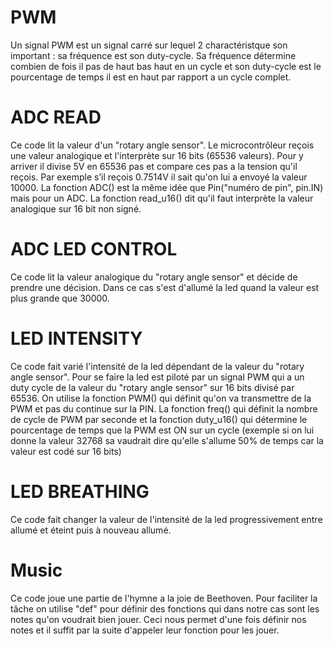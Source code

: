 
# PWM
Un signal PWM est un signal carré sur lequel 2 charactéristque son important : sa fréquence est son duty-cycle. Sa fréquence détermine combien de fois il pas de haut bas haut en un cycle et son duty-cycle est le pourcentage de temps il est en haut par rapport a un cycle complet.

# ADC READ
Ce code lit la valeur d'un "rotary angle sensor". Le microcontrôleur reçois une valeur analogique et l'interprète sur 16 bits (65536 valeurs). Pour y arriver il divise 5V en 65536 pas et compare ces pas a la tension qu'il reçois. Par exemple s’il reçois 0.7514V il sait qu'on lui a envoyé la valeur 10000.
La fonction ADC() est la même idée que Pin("numéro de pin", pin.IN) mais pour un ADC.
La fonction read_u16() dit qu'il faut interprète la valeur analogique sur 16 bit non signé.
# ADC LED CONTROL
Ce code lit la valeur analogique du "rotary angle sensor" et décide de prendre une décision. Dans ce cas s'est d'allumé la led quand la valeur est plus grande que 30000.
# LED INTENSITY
Ce code fait varié l'intensité de la led dépendant de la valeur du "rotary angle sensor". Pour se faire la led est piloté par un signal PWM qui a un duty cycle de la valeur du "rotary angle sensor" sur 16 bits divisé par 65536.
On utilise la fonction PWM() qui définit qu'on va transmettre de la PWM et pas du continue sur la PIN. La fonction freq() qui définit la nombre de cycle de PWM par seconde et la fonction duty_u16() qui détermine le pourcentage de temps que la PWM est ON sur un cycle (exemple si on lui donne la valeur 32768 sa vaudrait dire qu'elle s'allume 50% de temps car la valeur est codé sur 16 bits)
# LED BREATHING
Ce code fait changer la valeur de l'intensité de la led progressivement entre allumé et éteint puis à nouveau allumé. 
# Music
Ce code joue une partie de l'hymne a la joie de Beethoven. Pour faciliter la tâche on utilise "def" pour définir des fonctions qui dans notre cas sont les notes qu'on voudrait bien jouer. Ceci nous permet d'une fois définir nos notes et il suffit par la suite d'appeler leur fonction pour les jouer.
